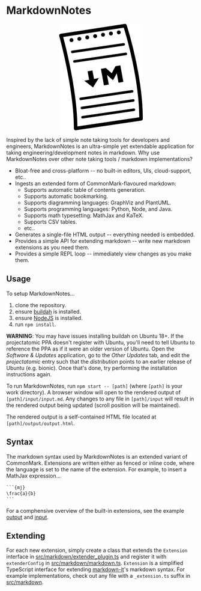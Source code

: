 # MarkdownNotes

<p align="center"><img src ="logo.png" alt="MarkdownNotes logo" /></p>

Inspired by the lack of simple note taking tools for developers and engineers, MarkdownNotes is an ultra-simple yet extendable application for taking engineering/development notes in markdown. Why use MarkdownNotes over other note taking tools / markdown implementations?

* Bloat-free and cross-platform -- no built-in editors, UIs, cloud-support, etc..
* Ingests an extended form of CommonMark-flavoured markdown:
  * Supports automatic table of contents generation.
  * Supports automatic bookmarking.
  * Supports diagramming languages: GraphViz and PlantUML.
  * Supports programming languages: Python, Node, and Java.
  * Supports math typesetting: MathJax and KaTeX.
  * Supports CSV tables.
  * etc..
* Generates a single-file HTML output -- everything needed is embedded. 
* Provides a simple API for extending markdown -- write new markdown extensions as you need them.
* Provides a simple REPL loop -- immediately view changes as you make them.

## Usage

To setup MarkdownNotes...
1. clone the repository.
1. ensure [buildah](https://github.com/containers/buildah/blob/master/install.md) is installed.
1. ensure [NodeJS](https://nodejs.org) is installed.
1. run `npm install`.

  **WARNING**: You may have issues installing buildah on Ubuntu 18+. If the projectatomic PPA doesn't register with Ubuntu, you'll need to tell Ubuntu to reference the PPA as if it were an older version of Ubuntu. Open the *Software & Updates* application, go to the *Other Updates* tab, and edit the *projectatomic* entry such that the *distribution* points to an earlier release of Ubuntu (e.g. bionic). Once that's done, try performing the installation instructions again.

To run MarkdownNotes, run `npm start -- [path]` (where `[path]` is your work directory). A browser window will open to the rendered output of `[path]/input/input.md`. Any changes to any file in `[path]/input` will result in the rendered output being updated (scroll position will be maintained).

The rendered output is a self-contained HTML file located at `[path]/output/output.html`. 

## Syntax

The markdown syntax used by MarkdownNotes is an extended variant of CommonMark. Extensions are written either as fenced or inline code, where the language is set to the name of the extension. For example, to insert a MathJax expression...

````
```{mj}
\frac{a}{b}
```
````

For a comphensive overview of the built-in extensions, see the example [output](example/output/output.html) and [input](example/input/input.md).

## Extending

For each new extension, simply create a class that extends the `Extension` interface in [src/markdown/extender_plugin.ts](src/markdown/extender_plugin.ts) and register it with `extenderConfig` in [src/markdown/markdown.ts](src/markdown/markdown.ts). `Extension` is a simplified TypeScript interface for extending [markdown-it](https://github.com/markdown-it/markdown-it)'s markdown syntax. For example implementations, check out any file with a `_extension.ts` suffix in [src/markdown](src/markdown).
